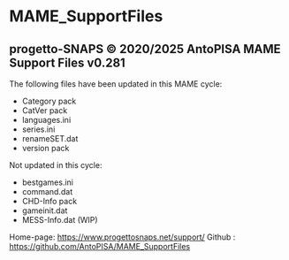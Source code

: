 # MAME_SupportFiles

progetto-SNAPS © 2020/2025 AntoPISA
MAME Support Files v0.281
-------------------------

The following files have been updated in this MAME cycle:
- Category pack
- CatVer pack
- languages.ini
- series.ini
- renameSET.dat
- version pack

Not updated in this cycle:
- bestgames.ini
- command.dat
- CHD-Info pack
- gameinit.dat
- MESS-Info.dat (WIP)

Home-page: https://www.progettosnaps.net/support/
Github   : https://github.com/AntoPISA/MAME_SupportFiles
